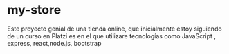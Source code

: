 # my-store
Este  proyecto genial  de una tienda online, que inicialmente estoy siguiendo de un curso en Platzi es en el que utilizare tecnologías como JavaScript , express, react,node.js, bootstrap
